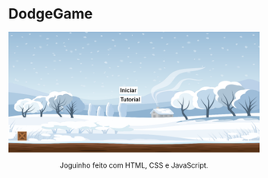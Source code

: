 # DodgeGame

<div align="center">
    <img src="./screenshots/1.png" />
    <p>Joguinho feito com HTML, CSS e JavaScript.</p>
</div>
